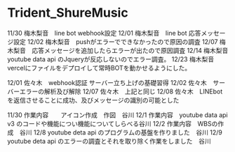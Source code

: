 # Trident_ShureMusic
 

11/30 梅木梨音　line bot webhook設定
12/01 梅木梨音　line bot 応答メッセージ設定
12/02 梅木梨音　pushがエラーでできなかったので原因の調査
12/07 梅木梨音　応答メッセージを追加したらエラーが出たので原因調査
12/14 梅木梨音　youtube data api のJqueryが反応しないのでエラー調査。
12/23 梅木梨音 vercelにファイルをデプロイして常時BOTを動かせるようにした。


12/01 佐々木　webhook認証 サーバー立ち上げの基礎習得
12/02 佐々木　サーバーエラーの解析及び解除
12/07 佐々木　上記と同じ
12/08 佐々木　LINEbotを返信させることに成功、及びメッセージの識別の可能とした


11/30 作業内容　　アイコン作成　作図　谷川 
12/1 作業内容　youtube data api v3 のコードや機能につい機能についてしらべる谷川
 12/2 作業内容　WBSの作成　谷川
12/8 youtube deta api のプログラムの基盤を作りました　谷川
12/9　youtube deta api のエラーの調査とそれを取り除く作業をしました　谷川



